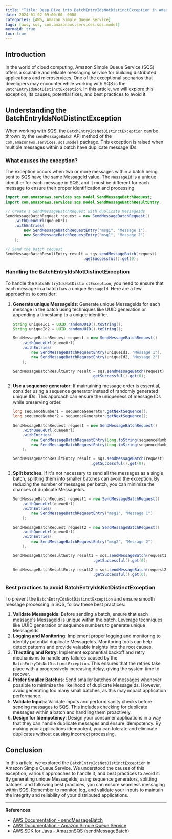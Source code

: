 ```yaml
---
title: "Title: Deep Dive into BatchEntryIdsNotDistinctException in Amazon Simple Queue Service (SQS)"
date: 2024-01-02 09:00:00 -0000
categories: [AWS, Amazon Simple Queue Service]
tags: [aws, sqs, com.amazonaws.services.sqs.model]
mermaid: true
toc: true
---
```



## Introduction
In the world of cloud computing, Amazon Simple Queue Service (SQS) offers a scalable and reliable messaging service for building distributed applications and microservices. One of the exceptional scenarios that developers may encounter while working with SQS is the `BatchEntryIdsNotDistinctException`. In this article, we will explore this exception, its causes, potential fixes, and best practices to avoid it. 

## Understanding the BatchEntryIdsNotDistinctException
When working with SQS, the `BatchEntryIdsNotDistinctException` can be thrown by the `sendMessageBatch` API method of the `com.amazonaws.services.sqs.model` package. This exception is raised when multiple messages within a batch have duplicate message IDs. 

### What causes the exception?
The exception occurs when two or more messages within a batch being sent to SQS have the same MessageId value. The `MessageId` is a unique identifier for each message in SQS, and it must be different for each message to ensure their proper identification and processing.

```java
import com.amazonaws.services.sqs.model.SendMessageBatchRequest;
import com.amazonaws.services.sqs.model.SendMessageBatchResultEntry;

// Create a SendMessageBatchRequest with duplicate MessageIds
SendMessageBatchRequest request = new SendMessageBatchRequest()
    .withQueueUrl(queueUrl)
    .withEntries(
        new SendMessageBatchRequestEntry("msg1", "Message 1"),
        new SendMessageBatchRequestEntry("msg1", "Message 2")
    );

// Send the batch request
SendMessageBatchResultEntry result = sqs.sendMessageBatch(request)
                                  .getSuccessful().get(0);
```

### Handling the BatchEntryIdsNotDistinctException
To handle the `BatchEntryIdsNotDistinctException`, you need to ensure that each message in a batch has a unique `MessageId`. Here are a few approaches to consider:

1. **Generate unique MessageIds**: Generate unique MessageIds for each message in the batch using techniques like UUID generation or appending a timestamp to a unique identifier.

    ```java
    String uniqueId1 = UUID.randomUUID().toString();
    String uniqueId2 = UUID.randomUUID().toString();

    SendMessageBatchRequest request = new SendMessageBatchRequest()
        .withQueueUrl(queueUrl)
        .withEntries(
            new SendMessageBatchRequestEntry(uniqueId1, "Message 1"),
            new SendMessageBatchRequestEntry(uniqueId2, "Message 2")
        );

    SendMessageBatchResultEntry result = sqs.sendMessageBatch(request)
                                      .getSuccessful().get(0);
    ```

2. **Use a sequence generator**: If maintaining message order is essential, consider using a sequence generator instead of randomly generated unique IDs. This approach can ensure the uniqueness of message IDs while preserving order.

    ```java
    long sequenceNumber1 = sequenceGenerator.getNextSequence();
    long sequenceNumber2 = sequenceGenerator.getNextSequence();

    SendMessageBatchRequest request = new SendMessageBatchRequest()
        .withQueueUrl(queueUrl)
        .withEntries(
            new SendMessageBatchRequestEntry(Long.toString(sequenceNumber1), "Message 1"),
            new SendMessageBatchRequestEntry(Long.toString(sequenceNumber2), "Message 2")
        );

    SendMessageBatchResultEntry result = sqs.sendMessageBatch(request)
                                      .getSuccessful().get(0);
    ```

3. **Split batches**: If it's not necessary to send all the messages as a single batch, splitting them into smaller batches can avoid the exception. By reducing the number of messages per batch, you can minimize the chances of duplicate MessageIds.

    ```java
    SendMessageBatchRequest request1 = new SendMessageBatchRequest()
        .withQueueUrl(queueUrl)
        .withEntries(
            new SendMessageBatchRequestEntry("msg1", "Message 1")
        );

    SendMessageBatchRequest request2 = new SendMessageBatchRequest()
        .withQueueUrl(queueUrl)
        .withEntries(
            new SendMessageBatchRequestEntry("msg2", "Message 2")
        );

    SendMessageBatchResultEntry result1 = sqs.sendMessageBatch(request1)
                                       .getSuccessful().get(0);

    SendMessageBatchResultEntry result2 = sqs.sendMessageBatch(request2)
                                       .getSuccessful().get(0);
    ```

### Best practices to avoid BatchEntryIdsNotDistinctException
To prevent the `BatchEntryIdsNotDistinctException` and ensure smooth message processing in SQS, follow these best practices:

1. **Validate MessageIds**: Before sending a batch, ensure that each message's MessageId is unique within the batch. Leverage techniques like UUID generation or sequence numbers to generate unique MessageIds.
2. **Logging and Monitoring**: Implement proper logging and monitoring to identify potential duplicate MessageIds. Monitoring tools can help detect patterns and provide valuable insights into the root causes.
3. **Throttling and Retry**: Implement exponential backoff and retry mechanisms to handle any failures caused by the `BatchEntryIdsNotDistinctException`. This ensures that the retries take place with a progressively increasing delay, giving the system time to recover.
4. **Prefer Smaller Batches**: Send smaller batches of messages whenever possible to minimize the likelihood of duplicate MessageIds. However, avoid generating too many small batches, as this may impact application performance.
5. **Validate Inputs**: Validate inputs and perform sanity checks before sending messages to SQS. This includes checking for duplicate messages within a batch and handling them proactively.
6. **Design for Idempotency**: Design your consumer applications in a way that they can handle duplicate messages and ensure idempotency. By making your applications idempotent, you can tolerate and eliminate duplicates without causing incorrect processing.

## Conclusion
In this article, we explored the `BatchEntryIdsNotDistinctException` in Amazon Simple Queue Service. We understood the causes of this exception, various approaches to handle it, and best practices to avoid it. By generating unique MessageIds, using sequence generators, splitting batches, and following best practices, you can ensure seamless messaging within SQS. Remember to monitor, log, and validate your inputs to maintain the integrity and reliability of your distributed applications.

___

**References**:
- [AWS Documentation - sendMessageBatch](https://docs.aws.amazon.com/AWSJavaSDK/latest/javadoc/com/amazonaws/services/sqs/AmazonSQS.html#sendMessageBatch-com.amazonaws.services.sqs.model.SendMessageBatchRequest-)
- [AWS Documentation - Amazon Simple Queue Service](https://docs.aws.amazon.com/sqs/)
- [AWS SDK for Java - AmazonSQS (sendMessageBatch)](https://sdk.amazonaws.com/java/api/latest/software/amazon/awssdk/services/sqs/AmazonSQS.html#sendMessageBatch-software.amazon.awssdk.services.sqs.model.SendMessageBatchRequest-)